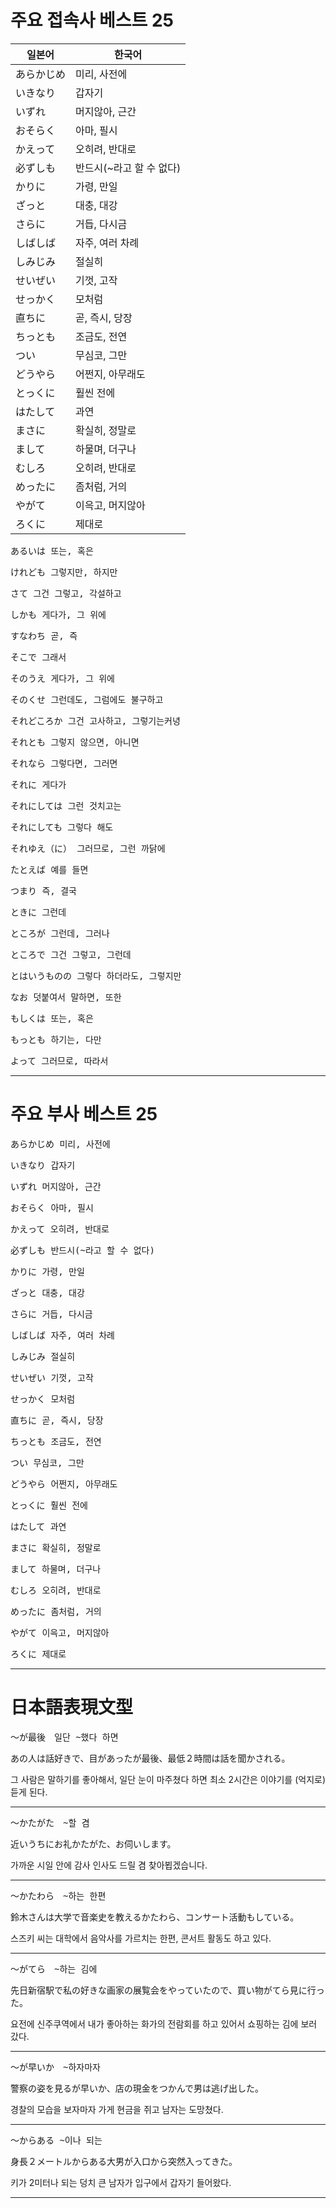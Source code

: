 주요 접속사 베스트 25
==
|일본어|한국어|
|------|---|
|あらかじめ|미리, 사전에|
|いきなり|갑자기|
|いずれ|머지않아, 근간|
|おそらく|아마, 필시|
|かえって|오히려, 반대로|
|必ずしも|반드시(~라고 할 수 없다)|
|かりに|가령, 만일|
|ざっと|대충, 대강|
|さらに|거듭, 다시금|
|しばしば|자주, 여러 차례|
|しみじみ|절실히|
|せいぜい|기껏, 고작|
|せっかく|모처럼|
|直ちに|곧, 즉시, 당장|
|ちっとも|조금도, 전연|
|つい|무심코, 그만|
|どうやら|어쩐지, 아무래도|
|とっくに|훨씬 전에|
|はたして|과연|
|まさに|확실히, 정말로|
|まして|하물며, 더구나|
|むしろ|오히려, 반대로|
|めったに|좀처럼, 거의|
|やがて|이윽고, 머지않아|
|ろくに|제대로|



<pre>
あるいは 또는, 혹은
</pre>
<pre>
けれども 그렇지만, 하지만
</pre>
<pre>
さて 그건 그렇고, 각설하고
</pre>
<pre>
しかも 게다가, 그 위에
</pre>
<pre>
すなわち 곧, 즉
</pre>
<pre>
そこで 그래서
</pre>
<pre>
そのうえ 게다가, 그 위에
</pre>
<pre>
そのくせ 그런데도, 그럼에도 불구하고
</pre>
<pre>
それどころか 그건 고사하고, 그렇기는커녕
</pre>
<pre>
それとも 그렇지 않으면, 아니면
</pre>
<pre>
それなら 그렇다면, 그러면
</pre>
<pre>
それに 게다가
</pre>
<pre>
それにしては 그런 것치고는
</pre>
<pre>
それにしても 그렇다 해도
</pre>
<pre>
それゆえ（に） 그러므로, 그런 까닭에
</pre>
<pre>
たとえば 예를 들면
</pre>
<pre>
つまり 즉, 결국
</pre>
<pre>
ときに 그런데
</pre>
<pre>
ところが 그런데, 그러나
</pre>
<pre>
ところで 그건 그렇고, 그런데
</pre>
<pre>
とはいうものの 그렇다 하더라도, 그렇지만
</pre>
<pre>
なお 덧붙여서 말하면, 또한
</pre>
<pre>
もしくは 또는, 혹은
</pre>
<pre>
もっとも 하기는, 다만
</pre>
<pre>
よって 그러므로, 따라서
</pre>
---
주요 부사 베스트 25
==
<pre>
あらかじめ 미리, 사전에
</pre>
<pre>
いきなり 갑자기
</pre>
<pre>
いずれ 머지않아, 근간
</pre>
<pre>
おそらく 아마, 필시
</pre>
<pre>
かえって 오히려, 반대로
</pre>
<pre>
必ずしも 반드시(~라고 할 수 없다)
</pre>
<pre>
かりに 가령, 만일
</pre>
<pre>
ざっと 대충, 대강
</pre>
<pre>
さらに 거듭, 다시금
</pre>
<pre>
しばしば 자주, 여러 차례
</pre>
<pre>
しみじみ 절실히
</pre>
<pre>
せいぜい 기껏, 고작
</pre>
<pre>
せっかく 모처럼
</pre>
<pre>
直ちに 곧, 즉시, 당장
</pre>
<pre>
ちっとも 조금도, 전연
</pre>
<pre>
つい 무심코, 그만
</pre>
<pre>
どうやら 어쩐지, 아무래도
</pre>
<pre>
とっくに 훨씬 전에
</pre>
<pre>
はたして 과연
</pre>
<pre>
まさに 확실히, 정말로
</pre>
<pre>
まして 하물며, 더구나
</pre>
<pre>
むしろ 오히려, 반대로
</pre>
<pre>
めったに 좀처럼, 거의
</pre>
<pre>
やがて 이윽고, 머지않아
</pre>
<pre>
ろくに 제대로
</pre>
---
日本語表現文型
==

<pre>
〜が最後　일단 ~했다 하면
</pre>

あの人は話好きで、目があったが最後、最低２時間は話を聞かされる。

그 사람은 말하기를 좋아해서, 일단 눈이 마주쳤다 하면 최소 2시간은 이야기를 (억지로) 듣게 된다.

---

<pre>
〜かたがた　~할 겸
</pre>

近いうちにお礼かたがた、お伺いします。

가까운 시일 안에 감사 인사도 드릴 겸 찾아뵙겠습니다.

---

<pre>
〜かたわら　~하는 한편
</pre>

鈴木さんは大学で音楽史を教えるかたわら、コンサート活動もしている。

스즈키 씨는 대학에서 음악사를 가르치는 한편, 콘서트 활동도 하고 있다.

---

<pre>
〜がてら　~하는 김에
</pre>

先日新宿駅で私の好きな画家の展覧会をやっていたので、買い物がてら見に行った。

요전에 신주쿠역에서 내가 좋아하는 화가의 전람회를 하고 있어서 쇼핑하는 김에 보러 갔다.

---

<pre>
〜が早いか　~하자마자
</pre>

警察の姿を見るが早いか、店の現金をつかんで男は逃げ出した。

경찰의 모습을 보자마자 가게 현금을 쥐고 남자는 도망쳤다.

---

<pre>
〜からある ~이나 되는
</pre>

身長２メートルからある大男が入口から突然入ってきた。

키가 2미터나 되는 덩치 큰 남자가 입구에서 갑자기 들어왔다.

---
